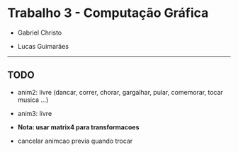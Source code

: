 # Trabalho 3 - Computação Gráfica

- Gabriel Christo

- Lucas Guimarães


---


## TODO
- anim2: livre (dancar, correr, chorar, gargalhar, pular, comemorar, tocar musica ...)
- anim3: livre
- **Nota: usar matrix4 para transformacoes**

- cancelar animcao previa quando trocar